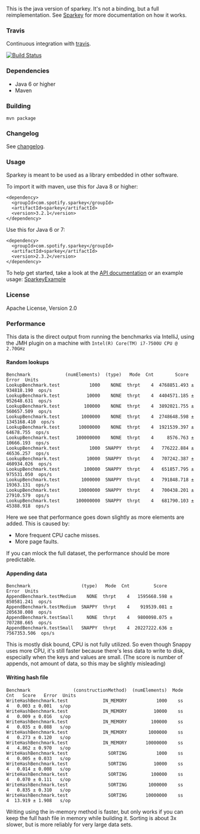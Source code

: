 This is the java version of sparkey. It's not a binding, but a full reimplementation.
See [Sparkey](http://github.com/spotify/sparkey) for more documentation on how it works.

### Travis
Continuous integration with [travis](https://travis-ci.org/spotify/sparkey-java).

[![Build Status](https://travis-ci.org/spotify/sparkey-java.svg?branch=master)](https://travis-ci.org/spotify/sparkey-java)

### Dependencies

* Java 6 or higher
* Maven

### Building

    mvn package

### Changelog
See [changelog](CHANGELOG.md).

### Usage

Sparkey is meant to be used as a library embedded in other software.

To import it with maven, use this for Java 8 or higher:

    <dependency>
      <groupId>com.spotify.sparkey</groupId>
      <artifactId>sparkey</artifactId>
      <version>3.2.1</version>
    </dependency>

Use this for Java 6 or 7:

    <dependency>
      <groupId>com.spotify.sparkey</groupId>
      <artifactId>sparkey</artifactId>
      <version>2.3.2</version>
    </dependency>

To help get started, take a look at the
[API documentation](http://spotify.github.io/sparkey-java/apidocs/2.0.0-SNAPSHOT/)
or an example usage: [SparkeyExample](src/test/java/com/spotify/sparkey/system/SparkeyExample.java)

### License

Apache License, Version 2.0

### Performance

This data is the direct output from running the benchmarks via IntelliJ, using the JMH plugin
on a machine with `Intel(R) Core(TM) i7-7500U CPU @ 2.70GHz`

#### Random lookups

    Benchmark             (numElements)  (type)   Mode  Cnt        Score         Error  Units
    LookupBenchmark.test           1000    NONE  thrpt    4  4768851.493 ±  934818.190  ops/s
    LookupBenchmark.test          10000    NONE  thrpt    4  4404571.185 ±  952648.631  ops/s
    LookupBenchmark.test         100000    NONE  thrpt    4  3892021.755 ±  560657.509  ops/s
    LookupBenchmark.test        1000000    NONE  thrpt    4  2748648.598 ± 1345168.410  ops/s
    LookupBenchmark.test       10000000    NONE  thrpt    4  1921539.397 ±   64678.755  ops/s
    LookupBenchmark.test      100000000    NONE  thrpt    4     8576.763 ±   10666.193  ops/s
    LookupBenchmark.test           1000  SNAPPY  thrpt    4   776222.884 ±   46536.257  ops/s
    LookupBenchmark.test          10000  SNAPPY  thrpt    4   707242.387 ±  460934.026  ops/s
    LookupBenchmark.test         100000  SNAPPY  thrpt    4   651857.795 ±  975531.050  ops/s
    LookupBenchmark.test        1000000  SNAPPY  thrpt    4   791848.718 ±   19363.131  ops/s
    LookupBenchmark.test       10000000  SNAPPY  thrpt    4   700438.201 ±   27910.579  ops/s
    LookupBenchmark.test      100000000  SNAPPY  thrpt    4   681790.103 ±   45388.918  ops/s

Here we see that performance goes down slightly as more elements are added. This is caused by:
* More frequent CPU cache misses.
* More page faults.

If you can mlock the full dataset, the performance should be more predictable.

#### Appending data

    Benchmark                   (type)   Mode  Cnt         Score         Error  Units
    AppendBenchmark.testMedium    NONE  thrpt    4   1595668.598 ±  850581.241  ops/s
    AppendBenchmark.testMedium  SNAPPY  thrpt    4    919539.081 ±  205638.008  ops/s
    AppendBenchmark.testSmall     NONE  thrpt    4   9800098.075 ±  707288.665  ops/s
    AppendBenchmark.testSmall   SNAPPY  thrpt    4  20227222.636 ± 7567353.506  ops/s

This is mostly disk bound, CPU is not fully utilized. So even though Snappy uses more CPU, it's still faster
because there's less data to write to disk, especially when the keys and values are small.
(The score is number of appends, not amount of data, so this may be slightly misleading)
    
#### Writing hash file

    Benchmark                (constructionMethod)  (numElements)  Mode  Cnt   Score   Error  Units
    WriteHashBenchmark.test             IN_MEMORY           1000    ss    4   0.003 ± 0.001   s/op
    WriteHashBenchmark.test             IN_MEMORY          10000    ss    4   0.009 ± 0.016   s/op
    WriteHashBenchmark.test             IN_MEMORY         100000    ss    4   0.035 ± 0.088   s/op
    WriteHashBenchmark.test             IN_MEMORY        1000000    ss    4   0.273 ± 0.120   s/op
    WriteHashBenchmark.test             IN_MEMORY       10000000    ss    4   4.862 ± 0.970   s/op
    WriteHashBenchmark.test               SORTING           1000    ss    4   0.005 ± 0.033   s/op
    WriteHashBenchmark.test               SORTING          10000    ss    4   0.014 ± 0.008   s/op
    WriteHashBenchmark.test               SORTING         100000    ss    4   0.070 ± 0.111   s/op
    WriteHashBenchmark.test               SORTING        1000000    ss    4   0.835 ± 0.310   s/op
    WriteHashBenchmark.test               SORTING       10000000    ss    4  13.919 ± 1.908   s/op

Writing using the in-memory method is faster, but only works if you can keep the full hash file in memory while
building it. Sorting is about 3x slower, but is more reliably for very large data sets.
